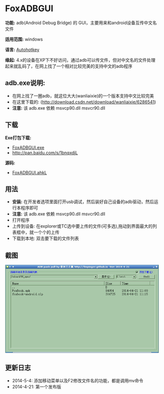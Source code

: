 ﻿# FoxADBGUI

**功能:** adb(Android Debug Bridge) 的 GUI，主要用来和android设备互传中文名文件

**适用范围:** windows

**语言:** [Autohotkey](http://www.autohotkey.com)

**缘起:** 4.x的设备在XP下不好访问，通过adb可以传文件，但对中文名的文件处理起来就乱码了，在网上找了一个相对比较完美的支持中文的adb程序

## adb.exe说明:
- 在网上找了一圈adb，就这位大大(wanliaixie)的一个版本支持中文比较完美
- 在这里下载的: (http://download.csdn.net/download/wanliaixie/6286541)
- **注意:** 该 adb.exe 依赖 msvcp90.dll msvcr90.dll


## 下载

**Exe打包下载:**

 - [FoxADBGUI.exe](../../releases/download/FoxADBGUI/FoxADBGUI.exe)
 - <http://pan.baidu.com/s/1bnqxdjL>

**源码:**

 - [FoxADBGUI.ahkL](FoxADBGUI.ahkL)


## 用法

- **安装:** 在开发者选项里面打开usb调试，然后装好自己设备的adb驱动，然后运行本程序即可
- **注意:** 该 adb.exe 依赖 msvcp90.dll msvcr90.dll
- 打开程序
- 上传到设备: 在explorer或TC选中要上传的文件(可多选),拖动到界面最大的列表框中，就一个个的上传
- 下载到本地: 双击要下载的文件列表

## 截图

![](FoxADBGUI.png)


## 更新日志

- 2014-5-4: 添加移动菜单以及F2修改文件名的功能，都是调用mv命令
- 2014-4-21: 第一个发布版

